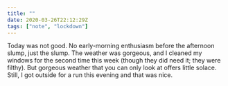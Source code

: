 ```yaml
---
title: ""
date: 2020-03-26T22:12:29Z
tags: ["note", "lockdown"]
---
```


Today was not good. No early-morning enthusiasm before the afternoon slump, just the slump. The weather was gorgeous, and I cleaned my windows for the second time this week (though they did need it; they were filthy). But gorgeous weather that you can only look at offers little solace. Still, I got outside for a run this evening and that was nice.
